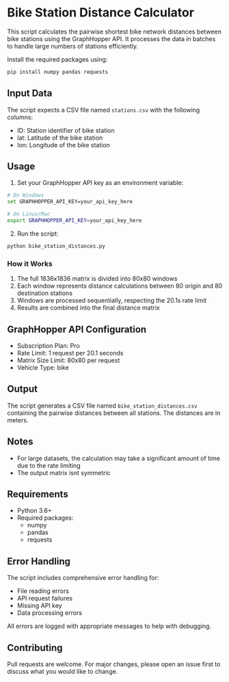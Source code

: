 # Bike Station Distance Calculator

This script calculates the pairwise shortest bike network distances between bike stations using the GraphHopper API. It processes the data in batches to handle large numbers of stations efficiently.

Install the required packages using:
```bash
pip install numpy pandas requests
```

## Input Data

The script expects a CSV file named `stations.csv` with the following columns:
- ID: Station identifier of bike station
- lat: Latitude of the bike station
- lon: Longitude of the bike station

## Usage

1. Set your GraphHopper API key as an environment variable:
```bash
# On Windows
set GRAPHHOPPER_API_KEY=your_api_key_here

# On Linux/Mac
export GRAPHHOPPER_API_KEY=your_api_key_here
```

2. Run the script:
```bash
python bike_station_distances.py
```

### How it Works

1. The full 1836x1836 matrix is divided into 80x80 windows
2. Each window represents distance calculations between 80 origin and 80 destination stations
3. Windows are processed sequentially, respecting the 20.1s rate limit
4. Results are combined into the final distance matrix

## GraphHopper API Configuration

- Subscription Plan: Pro
- Rate Limit: 1 request per 20.1 seconds
- Matrix Size Limit: 80x80 per request
- Vehicle Type: bike


## Output

The script generates a CSV file named `bike_station_distances.csv` containing the pairwise distances between all stations. The distances are in meters.


## Notes

- For large datasets, the calculation may take a significant amount of time due to the rate limiting
- The output matrix isnt symmetric

## Requirements

- Python 3.6+
- Required packages:
  - numpy
  - pandas
  - requests
  
## Error Handling

The script includes comprehensive error handling for:
- File reading errors
- API request failures
- Missing API key
- Data processing errors

All errors are logged with appropriate messages to help with debugging. 

## Contributing

Pull requests are welcome. For major changes, please open an issue first to discuss what you would like to change.


